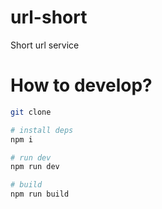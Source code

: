# url-short
Short url service

# How to develop?

```bash
git clone 

# install deps
npm i

# run dev
npm run dev

# build
npm run build
```
